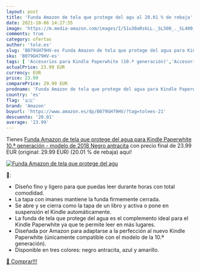 ```yaml
---
layout: post
title: 'Funda Amazon de tela que protege del agu al 20.01 % de rebaja'
date: 2021-10-06 14:27:55
image: 'https://m.media-amazon.com/images/I/51u30aRskLL._SL500_._SL400_.jpg'
comments: true
category: ofertas
author: 'tole.es'
slug: 'B079GH79HV-es Funda Amazon de tela que protege del agua para Kindle...'
sku: 'B079GH79HV-es'
tags: [ 'Accesorios para Kindle Paperwhite (10.ª generación)','Accesorios para dispositivos Amazon','Custom Stores','Dispositivos Amazon y Accesorios','Fundas','Specialty Stores','amazon','kindle', ]
actualPrice: 23.99 EUR
currency: EUR
price: 23.99
comparePrice: 29.99 EUR
prodname: 'Funda Amazon de tela que protege del agua para Kindle Paperwhite  10.ª generación - modelo de 2018   Negro antracita'
country: 'es'
flag: '🇪🇸'
brand: 'Amazon'
buyurl: 'https://www.amazon.es/dp/B079GH79HV/?tag=tolees-21'
descuento: '20.01'
average: '23.99'
---
```


Tienes [Funda Amazon de tela que protege del agua para Kindle Paperwhite  10.ª generación - modelo de 2018   Negro antracita](https://www.amazon.es/dp/B079GH79HV/?tag=tolees-21) con precio final de  23.99 EUR (original: 29.99 EUR) (20.01 %  de rebaja) aqui!

[![Funda Amazon de tela que protege del agu](https://m.media-amazon.com/images/I/51u30aRskLL._SL500_._SL400_.jpg)](https://www.amazon.es/dp/B079GH79HV/?tag=tolees-21)

🔎:

- Diseño fino y ligero para que puedas leer durante horas con total comodidad.
- La tapa con imanes mantiene la funda firmemente cerrada.
- Se abre y se cierra como la tapa de un libro y activa o pone en suspensión el Kindle automáticamente.
- La funda de tela que protege del agua es el complemento ideal para el Kindle Paperwhite ya que te permite leer en más lugares.
- Diseñada por Amazon para adaptarse a la perfección al nuevo Kindle Paperwhite (únicamente compatible con el modelo de la 10.ª generación).
- Disponible en tres colores: negro antracita, azul y amarillo.

[🛒 Comprar!!!](https://www.amazon.es/dp/B079GH79HV/?tag=tolees-21)
